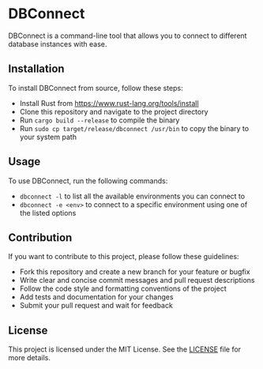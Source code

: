 # DBConnect
DBConnect is a command-line tool that allows you to connect to different database instances with ease.

## Installation
To install DBConnect from source, follow these steps:
- Install Rust from https://www.rust-lang.org/tools/install
- Clone this repository and navigate to the project directory
- Run `cargo build --release` to compile the binary
- Run `sudo cp target/release/dbconnect /usr/bin` to copy the binary to your system path

## Usage
To use DBConnect, run the following commands:
- `dbconnect -l` to list all the available environments you can connect to
- `dbconnect -e <env>` to connect to a specific environment using one of the listed options

## Contribution
If you want to contribute to this project, please follow these guidelines:
- Fork this repository and create a new branch for your feature or bugfix
- Write clear and concise commit messages and pull request descriptions
- Follow the code style and formatting conventions of the project
- Add tests and documentation for your changes
- Submit your pull request and wait for feedback
## License
This project is licensed under the MIT License. See the [LICENSE](./LICENSE) file for more details.

